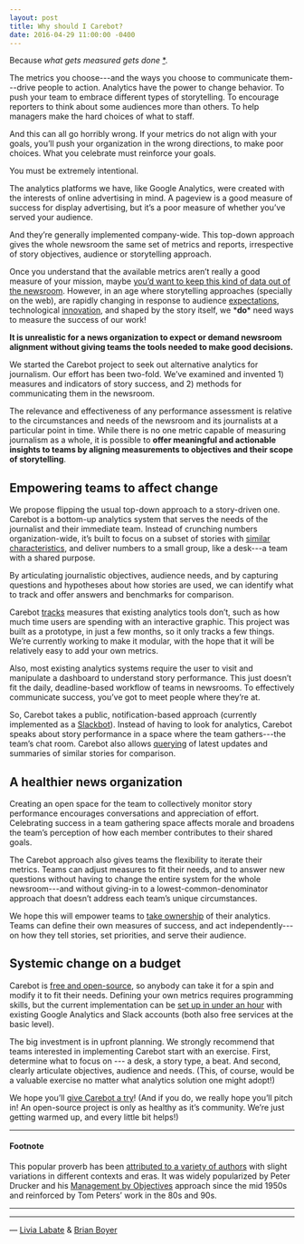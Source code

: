 ```yaml
---
layout: post
title: Why should I Carebot?
date: 2016-04-29 11:00:00 -0400
---
```


Because *what gets measured gets done* [*](#footnote).

The metrics you choose---and the ways you choose to communicate them---drive people to action. Analytics have the power to change behavior. To push your team to embrace different types of storytelling. To encourage reporters to think about some audiences more than others. To help managers make the hard choices of what to staff. 

And this can all go horribly wrong. If your metrics do not align with your goals, you’ll push your organization in the wrong directions, to make poor choices. What you celebrate must reinforce your goals.

You must be extremely intentional.

The analytics platforms we have, like Google Analytics, were created with the interests of online advertising in mind. A pageview is a good measure of success for display advertising, but it’s  a poor measure of whether you’ve served your audience.  

And they’re generally implemented company-wide. This top-down approach gives the whole newsroom the same set of metrics and reports, irrespective of story objectives, audience or storytelling approach. 

Once you understand that the available metrics aren’t really a good measure of your mission, maybe [you’d want to keep this kind of data out of the newsroom](https://medium.com/thoughts-on-journalism/metrics-and-the-media-we-can-measure-it-but-can-we-manage-it-3349cb9a9050). However, in an age where storytelling approaches (specially on the web), are rapidly changing in response to audience [expectations](https://medium.com/@chrismoranuk/the-shocking-truth-about-audience-data-it-will-surprise-you-44a90431671b), technological [innovation](https://live.fb.com/), and shaped by the story itself, we \***do**\* need ways to measure the success of our work! 

**It is unrealistic for a news organization to expect or demand newsroom alignment without giving teams the tools needed to make good decisions.**

We started the Carebot project to seek out alternative analytics for journalism. Our effort has been two-fold.  We’ve examined and invented 1) measures and indicators of story success, and 2) methods for communicating them in the newsroom. 

The relevance and effectiveness of any performance assessment is relative to the circumstances and needs of the newsroom and its journalists at a particular point in time. While there is no one metric capable of measuring journalism as a whole, it is possible to **offer meaningful and actionable insights to teams by aligning measurements to objectives and their scope of storytelling**.

## Empowering teams to affect change

We propose flipping the usual top-down approach to a story-driven one. Carebot is a bottom-up analytics system that serves the needs of the journalist and their immediate team. Instead of crunching numbers organization-wide, it’s built to focus on a subset of stories with [similar characteristics](https://thecarebot.github.io/what-kinds-of-stories-can-you-tell/#carebots-story-taxonomy), and deliver numbers to a small group, like a desk---a team with a shared purpose.

By articulating journalistic objectives, audience needs, and by capturing questions and hypotheses about how stories are used, we can identify what to track and offer answers and benchmarks for comparison.

Carebot [tracks](http://github.com/thecarebot/carebot-tracker) measures that existing analytics tools don’t, such as how much time users are spending with an interactive graphic. This project was built as a prototype, in just a few months, so it only tracks a few things. We’re currently working to make it modular, with the hope that it will be relatively easy to add your own metrics. 

Also, most existing analytics systems require the user to visit and manipulate a dashboard to understand story performance. This just doesn’t fit the daily, deadline-based workflow of teams in newsrooms. To effectively communicate success, you’ve got to meet people where they’re at.

So, Carebot takes a public, notification-based approach (currently implemented as a [Slackbot](http://github.com/thecarebot/carebot)). Instead of having to look for analytics, Carebot speaks about story performance in a space where the team gathers---the team’s chat room. Carebot also allows [querying](https://github.com/thecarebot/carebot#handy-commands) of latest updates and summaries of similar stories for comparison.

## A healthier news organization

Creating an open space for the team to collectively monitor story performance encourages conversations and appreciation of effort. Celebrating success in a team gathering space affects morale and broadens the team’s perception of how each member contributes to their shared goals.

The Carebot approach also gives teams the flexibility to iterate their metrics. Teams can adjust measures to fit their needs, and to answer new questions without having to change the entire system for the whole newsroom---and without giving-in to a lowest-common-denominator approach that doesn’t address each team’s unique circumstances.

We hope this will empower teams to [take ownership](https://medium.com/thoughts-on-journalism/metrics-and-the-media-we-can-measure-it-but-can-we-manage-it-3349cb9a9050) of their analytics. Teams can define their own measures of success, and act independently---on how they tell stories, set priorities, and serve their audience.

## Systemic change on a budget

Carebot is [free and open-source](https://github.com/thecarebot/carebot/blob/master/LICENSE.md), so anybody can take it for a spin and modify it to fit their needs. Defining your own metrics requires programming skills, but the current implementation can be  [set up in under an hour](https://thecarebot.github.io/getting-started-with-Carebot/) with existing Google Analytics and Slack accounts (both also free services at the basic level). 

The big investment is in upfront planning. We strongly recommend that teams interested in implementing Carebot start with an exercise. First, determine what to focus on --- a desk, a story type, a beat. And second, clearly articulate objectives, audience and needs. (This, of course, would be a valuable exercise no matter what analytics solution one might adopt!)

We hope you’ll [give Carebot a try](https://thecarebot.github.io/getting-started-with-Carebot/)! (And if you do, we really hope you’ll pitch in! An open-source project is only as healthy as it’s community. We’re just getting warmed up, and every little bit helps!)


---

#### Footnote

This popular proverb has been [attributed to a variety of authors](https://athinkingperson.com/2012/12/02/who-said-what-gets-measured-gets-managed/) with slight variations in different contexts and eras. It was widely popularized by Peter Drucker and his [Management by Objectives](https://en.wikipedia.org/wiki/Management_by_objectives) approach since the mid 1950s and reinforced by Tom Peters’ work in the 80s and 90s.

---

*** 
— [Livia Labate](http://twitter.com/livlab) & [Brian Boyer](http://twitter.com/brianboyer)

